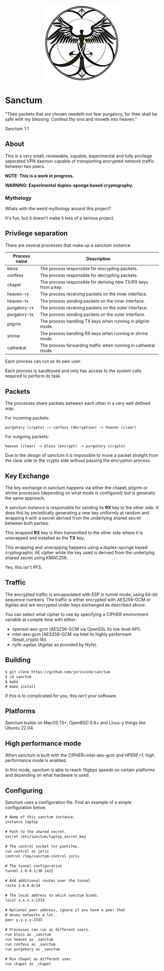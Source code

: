 <p align="center">
<img src="images/sanctum_logo.png" alt="sanctum" width="256px" />
</p>

# Sanctum

"Thee packets that are chosen needeth not fear purgatory, for thee
shall be safe with my blessing. Confess thy sins and moveth into heaven."

Sanctum 1:1

## About

This is a very small, reviewable, capable, experimental and fully privilege
seperated VPN daemon capable of transporting encrypted network traffic
between two peers.

**NOTE: This is a work in progress.**

**WARNING: Experimental duplex-sponge based cryptography.**

### Mythology

Whats with the weird mythology around this project?

It's fun, but it doesn't make it less of a serious project.

## Privilege separation

There are several processes that make up a sanctum instance:

| Process name | Description  |
| ------------ | ------------ |
| bless | The process responsible for encrypting packets.
| confess | The process responsible for decrypting packets.
| chapel | The process responsible for deriving new TX/RX keys from a key.
| heaven-rx | The process receiving packets on the inner interface.
| heaven-tx | The process sending packets on the inner interface.
| purgatory-rx | The process receiving packets on the outer interface.
| purgatory-tx | The process sending packets on the outer interface.
| pilgrim | The process handling TX keys when running in pilgrim mode.
| shrine | The process handling RX keys when running in shrine mode.
| cathedral | The process forwarding traffic when running in cathedral mode.

Each process can run as its own user.

Each process is sandboxed and only has access to the system calls
required to perform its task.

## Packets

The processes share packets between each other in a very well defined way.

For incoming packets:

```
purgatory (crypto) -> confess (decryption) -> heaven (clear)
```

For outgoing packets:

```
heaven (clear) -> bless (encrypt) -> purgatory (crypto)
```

Due to the design of sanctum it is impossible to move a packet straight
from the clear side to the crypto side without passing the encryption
process.

## Key Exchange

The key exchange in sanctum happens via either the chapel, pilgrim or
shrine processes (depending on what mode is configured) but is generally
the same approach.

A sanctum instance is responsible for sending its **RX** key to
the other side. It does this by periodically generating a new
key uniformly at random and wrapping it with a secret derived
from the underlying shared secret between both parties.

This wrapped **RX** key is then transmitted to the other side where
it is unwrapped and installed as the **TX** key.

This wrapping and unwrapping happens using a duplex-sponge
based cryptographic AE cipher while the key used is derived
from the underlying shared secret using KMAC256.

Yes, this isn't PFS.

## Traffic

The encrypted traffic is encapsulated with ESP in tunnel mode, using
64-bit sequence numbers. The traffic is either encrypted with AES256-GCM
or Agelas and are encrypted under keys exchanged as described above.

You can select what cipher to use by specifying a CIPHER environment
variable at compile time with either:

- openssl-aes-gcm (AES256-GCM via OpenSSL its low level API).
- intel-aes-gcm (AES256-GCM via Intel its highly performant libisal_crypto lib).
- nyfe-agelas (Agelas as provided by Nyfe).

## Building

```
$ git clone https://github.com/jorisvink/sanctum
$ cd sanctum
$ make
# make install
```

If this is to complicated for you, this isn't your software.

## Platforms

Sanctum builds on MacOS 13+, OpenBSD 6.8+ and Linux-y things like Ubuntu 22.04.

## High performance mode

When sanctum is built with the CIPHER=intel-aes-gcm and HPERF=1,
high performance mode is enabled.

In this mode, sanctum is able to reach 10gbps speeds on certain platforms
and depending on what hardware is used.

## Configuring

Sanctum uses a configuration file. Find an example of
a simple configuration below.

```config
# Name of this sanctum instance.
instance laptop

# Path to the shared secret.
secret /etc/sanctum/laptop_secret.key

# The control socket for pontifex.
run control as joris
control /tmp/sanctum-control joris

# The tunnel configuration
tunnel 1.0.0.1/30 1422

# Add additional routes over the tunnel
route 2.0.0.0/24

# The local address to which sanctum binds.
local x.x.x.x:2333

# Optional peer address, ignore if you have a peer that
# moves networks a lot.
peer y.y.y.y:2333

# Processes can run as different users.
run bless as _sanctum
run heaven as _sanctum
run confess as _sanctum
run purgatory as _sanctum

# Run chapel as different user.
run chapel as _chapel
```
